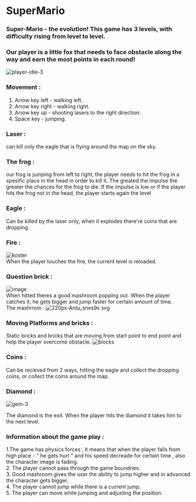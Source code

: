 # SuperMario
### Super-Mario - the evolution! This game has 3 levels, with difficulty rising from level to level.
### Our player is a little fox that needs to face obstacle along the way and earn the most points in each round!
![player-idle-3](https://user-images.githubusercontent.com/57447482/141985616-f8ee377b-dc29-4a38-b198-032e59f30b3c.png)

### Movement : 
1. Arrow key left - walking left.
2. Arrow key right - walking right.
3. Arrow key up - shooting lasers to the right direction.
4. Space key - jumping.
 ### Laser :
can kill only the eagle that is flying around the map on the sky.
### The frog :
our frog is jumping from left to right, the player needs to hit the frog in a spesific place in the head in order to kill it. The greated the impulse the greater the chances for the frog to die. If the impulse is low or if the player hits the frog not in the head, the player starts again the level
### Eagle : 
Can be killed by the laser only, when it explodes there're coins that are dropping.
### Fire : 
![koster](https://user-images.githubusercontent.com/57447482/141984962-6918c5d4-c7de-4cd9-afb2-36039a077c5d.png)
<br />
When the player touches the fire, the current level is reloaded. 
### Question brick :
![image](https://user-images.githubusercontent.com/57447482/141985347-78a80ebc-8e6c-4d50-8125-c371b230b0eb.png)
<br />
When hitted theres a good mashroom popping out. When the player catches it, he gets bigger and jump faster for certain amount of time.
<br />
The mashrrom : 
![220px-Antu_snes9x svg](https://user-images.githubusercontent.com/57447482/141984802-182b8ee0-1514-4fec-87d8-0a992f03856f.png)
<br />
### Moving Platforms and bricks :
Static bricks and bricks that are moving from start point to end point and help the player overcome obstacle.
![blocks](https://user-images.githubusercontent.com/57447482/141984897-ce9474f8-1f71-451e-a354-6316cf797ebb.png)
<br />
### Coins : 
Can be recieved from 2 ways, hitting the eagle and collect the dropping coins, or collect the coins around the map.
### Diamond :
![gem-3](https://user-images.githubusercontent.com/57447482/141985693-da39829a-2e76-4cdc-a285-174002cd63db.png)

The diamond is the exit. When the player hits the diamond it takes him to the next level.
### Information about the game play :
1.The game has physics forces , it means that when the player falls from high place - " he gets hurt " and his speed decreade for certain time , also the character image is fading. <br />
2. The player cannot pass through the game boundries. <br />
3. Good mashroom gives the user the ability to jump higher and in advanced the character gets bigger. <br />
4. The player cannot jump while there is a current jump. <br />
5. The player can move while jumping and adjusting the position. <br />
